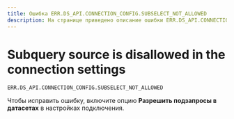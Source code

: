 ```yaml
---
title: Ошибка ERR.DS_API.CONNECTION_CONFIG.SUBSELECT_NOT_ALLOWED
description: На странице приведено описание ошибки ERR.DS_API.CONNECTION_CONFIG.SUBSELECT_NOT_ALLOWED.
---
```


# Subquery source is disallowed in the connection settings

`ERR.DS_API.CONNECTION_CONFIG.SUBSELECT_NOT_ALLOWED`

Чтобы исправить ошибку, включите опцию **Разрешить подзапросы в датасетах** в настройках подключения.